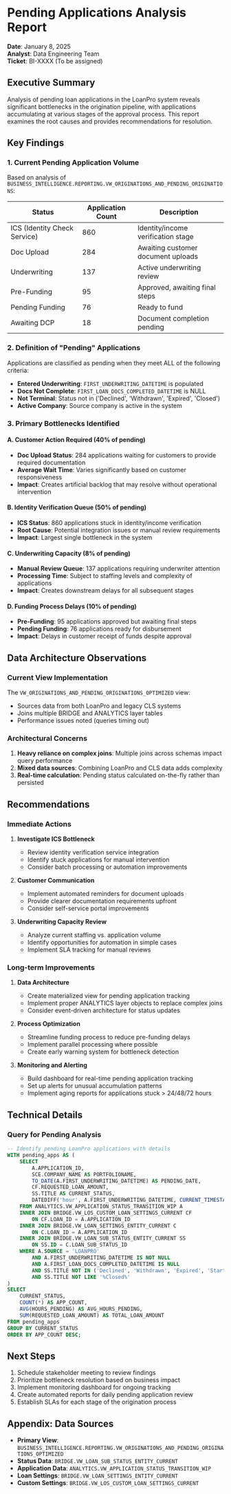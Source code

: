 # Pending Applications Analysis Report
**Date**: January 8, 2025  
**Analyst**: Data Engineering Team  
**Ticket**: BI-XXXX (To be assigned)

## Executive Summary
Analysis of pending loan applications in the LoanPro system reveals significant bottlenecks in the origination pipeline, with applications accumulating at various stages of the approval process. This report examines the root causes and provides recommendations for resolution.

## Key Findings

### 1. Current Pending Application Volume
Based on analysis of `BUSINESS_INTELLIGENCE.REPORTING.VW_ORIGINATIONS_AND_PENDING_ORIGINATIONS`:

| Status | Application Count | Description |
|--------|------------------|-------------|
| ICS (Identity Check Service) | 860 | Identity/income verification stage |
| Doc Upload | 284 | Awaiting customer document uploads |
| Underwriting | 137 | Active underwriting review |
| Pre-Funding | 95 | Approved, awaiting final steps |
| Pending Funding | 76 | Ready to fund |
| Awaiting DCP | 18 | Document completion pending |

### 2. Definition of "Pending" Applications
Applications are classified as pending when they meet ALL of the following criteria:
- **Entered Underwriting**: `FIRST_UNDERWRITING_DATETIME` is populated
- **Docs Not Complete**: `FIRST_LOAN_DOCS_COMPLETED_DATETIME` is NULL
- **Not Terminal**: Status not in ('Declined', 'Withdrawn', 'Expired', 'Closed')
- **Active Company**: Source company is active in the system

### 3. Primary Bottlenecks Identified

#### A. Customer Action Required (40% of pending)
- **Doc Upload Status**: 284 applications waiting for customers to provide required documentation
- **Average Wait Time**: Varies significantly based on customer responsiveness
- **Impact**: Creates artificial backlog that may resolve without operational intervention

#### B. Identity Verification Queue (50% of pending)
- **ICS Status**: 860 applications stuck in identity/income verification
- **Root Cause**: Potential integration issues or manual review requirements
- **Impact**: Largest single bottleneck in the system

#### C. Underwriting Capacity (8% of pending)
- **Manual Review Queue**: 137 applications requiring underwriter attention
- **Processing Time**: Subject to staffing levels and complexity of applications
- **Impact**: Creates downstream delays for all subsequent stages

#### D. Funding Process Delays (10% of pending)
- **Pre-Funding**: 95 applications approved but awaiting final steps
- **Pending Funding**: 76 applications ready for disbursement
- **Impact**: Delays in customer receipt of funds despite approval

## Data Architecture Observations

### Current View Implementation
The `VW_ORIGINATIONS_AND_PENDING_ORIGINATIONS_OPTIMIZED` view:
- Sources data from both LoanPro and legacy CLS systems
- Joins multiple BRIDGE and ANALYTICS layer tables
- Performance issues noted (queries timing out)

### Architectural Concerns
1. **Heavy reliance on complex joins**: Multiple joins across schemas impact query performance
2. **Mixed data sources**: Combining LoanPro and CLS data adds complexity
3. **Real-time calculation**: Pending status calculated on-the-fly rather than persisted

## Recommendations

### Immediate Actions
1. **Investigate ICS Bottleneck**
   - Review identity verification service integration
   - Identify stuck applications for manual intervention
   - Consider batch processing or automation improvements

2. **Customer Communication**
   - Implement automated reminders for document uploads
   - Provide clearer documentation requirements upfront
   - Consider self-service portal improvements

3. **Underwriting Capacity Review**
   - Analyze current staffing vs. application volume
   - Identify opportunities for automation in simple cases
   - Implement SLA tracking for manual reviews

### Long-term Improvements
1. **Data Architecture**
   - Create materialized view for pending application tracking
   - Implement proper ANALYTICS layer objects to replace complex joins
   - Consider event-driven architecture for status updates

2. **Process Optimization**
   - Streamline funding process to reduce pre-funding delays
   - Implement parallel processing where possible
   - Create early warning system for bottleneck detection

3. **Monitoring and Alerting**
   - Build dashboard for real-time pending application tracking
   - Set up alerts for unusual accumulation patterns
   - Implement aging reports for applications stuck > 24/48/72 hours

## Technical Details

### Query for Pending Analysis
```sql
-- Identify pending LoanPro applications with details
WITH pending_apps AS (
    SELECT 
        A.APPLICATION_ID,
        SCE.COMPANY_NAME AS PORTFOLIONAME,
        TO_DATE(A.FIRST_UNDERWRITING_DATETIME) AS PENDING_DATE,
        CF.REQUESTED_LOAN_AMOUNT,
        SS.TITLE AS CURRENT_STATUS,
        DATEDIFF('hour', A.FIRST_UNDERWRITING_DATETIME, CURRENT_TIMESTAMP()) AS HOURS_PENDING
    FROM ANALYTICS.VW_APPLICATION_STATUS_TRANSITION_WIP A
    INNER JOIN BRIDGE.VW_LOS_CUSTOM_LOAN_SETTINGS_CURRENT CF
        ON CF.LOAN_ID = A.APPLICATION_ID
    INNER JOIN BRIDGE.VW_LOAN_SETTINGS_ENTITY_CURRENT C
        ON C.LOAN_ID = A.APPLICATION_ID
    INNER JOIN BRIDGE.VW_LOAN_SUB_STATUS_ENTITY_CURRENT SS
        ON SS.ID = C.LOAN_SUB_STATUS_ID
    WHERE A.SOURCE = 'LOANPRO'
        AND A.FIRST_UNDERWRITING_DATETIME IS NOT NULL
        AND A.FIRST_LOAN_DOCS_COMPLETED_DATETIME IS NULL
        AND SS.TITLE NOT IN ('Declined', 'Withdrawn', 'Expired', 'Started')
        AND SS.TITLE NOT LIKE '%Closed%'
)
SELECT 
    CURRENT_STATUS,
    COUNT(*) AS APP_COUNT,
    AVG(HOURS_PENDING) AS AVG_HOURS_PENDING,
    SUM(REQUESTED_LOAN_AMOUNT) AS TOTAL_LOAN_AMOUNT
FROM pending_apps
GROUP BY CURRENT_STATUS
ORDER BY APP_COUNT DESC;
```

## Next Steps
1. Schedule stakeholder meeting to review findings
2. Prioritize bottleneck resolution based on business impact
3. Implement monitoring dashboard for ongoing tracking
4. Create automated reports for daily pending application review
5. Establish SLAs for each stage of the origination process

## Appendix: Data Sources
- **Primary View**: `BUSINESS_INTELLIGENCE.REPORTING.VW_ORIGINATIONS_AND_PENDING_ORIGINATIONS_OPTIMIZED`
- **Status Data**: `BRIDGE.VW_LOAN_SUB_STATUS_ENTITY_CURRENT`
- **Application Data**: `ANALYTICS.VW_APPLICATION_STATUS_TRANSITION_WIP`
- **Loan Settings**: `BRIDGE.VW_LOAN_SETTINGS_ENTITY_CURRENT`
- **Custom Settings**: `BRIDGE.VW_LOS_CUSTOM_LOAN_SETTINGS_CURRENT`